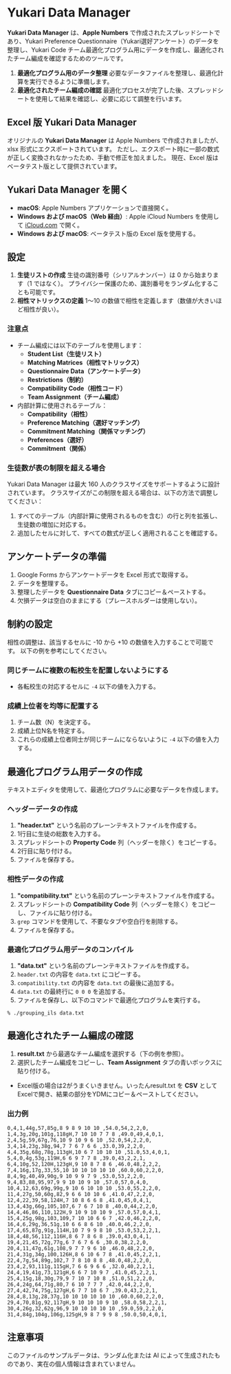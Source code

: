 # Yukari Data Manager

**Yukari Data Manager** は、**Apple Numbers** で作成されたスプレッドシートであり、Yukari Preference Questionnaire（Yukari選好アンケート）のデータを整理し、Yukari Code チーム最適化プログラム用にデータを作成し、最適化されたチーム編成を確認するためのツールです。

1. **最適化プログラム用のデータ整理**
   必要なデータファイルを整理し、最適化計算を実行できるように準備します。
2. **最適化されたチーム編成の確認**
   最適化プロセスが完了した後、スプレッドシートを使用して結果を確認し、必要に応じて調整を行います。

## Excel 版 Yukari Data Manager

オリジナルの **Yukari Data Manager** は Apple Numbers で作成されましたが、xlsx 形式にエクスポートされています。 ただし、エクスポート時に一部の数式が正しく変換されなかったため、手動で修正を加えました。 現在、Excel 版はベータテスト版として提供されています。

## Yukari Data Manager を開く

- **macOS**: Apple Numbers アプリケーションで直接開く。
- **Windows および macOS（Web 経由）**: Apple iCloud Numbers を使用して [iCloud.com](https://www.icloud.com/) で開く。
- **Windows および macOS**: ベータテスト版の Excel 版を使用する。

## 設定

1. **生徒リストの作成**
   生徒の識別番号（シリアルナンバー）は 0 から始まります（1 ではなく）。 プライバシー保護のため、識別番号をランダム化することも可能です。
2. **相性マトリックスの定義**
   1〜10 の数値で相性を定義します（数値が大きいほど相性が良い）。

### 注意点

- チーム編成には以下のテーブルを使用します：
  - **Student List（生徒リスト）**
  - **Matching Matrices（相性マトリックス）**
  - **Questionnaire Data（アンケートデータ）**
  - **Restrictions（制約）**
  - **Compatibility Code（相性コード）**
  - **Team Assignment（チーム編成）**
- 内部計算に使用されるテーブル：
  - **Compatibility（相性）**
  - **Preference Matching（選好マッチング）**
  - **Commitment Matching（関係マッチング）**
  - **Preferences（選好）**
  - **Commitment（関係）**

### 生徒数が表の制限を超える場合

Yukari Data Manager は最大 160 人のクラスサイズをサポートするように設計されています。 クラスサイズがこの制限を超える場合は、以下の方法で調整してください：

1. すべてのテーブル（内部計算に使用されるものを含む）の行と列を拡張し、生徒数の増加に対応する。
2. 追加したセルに対して、すべての数式が正しく適用されることを確認する。

## アンケートデータの準備

1. Google Forms からアンケートデータを Excel 形式で取得する。
2. データを整理する。
3. 整理したデータを **Questionnaire Data** タブにコピー＆ペーストする。
4. 欠損データは空白のままにする（プレースホルダーは使用しない）。

## 制約の設定

相性の調整は、該当するセルに -10 から +10 の数値を入力することで可能です。 以下の例を参考にしてください。

### 同じチームに複数の転校生を配置しないようにする

- 各転校生の対応するセルに `-4` 以下の値を入力する。

### 成績上位者を均等に配置する

1. チーム数（N）を決定する。
2. 成績上位N名を特定する。
3. これらの成績上位者同士が同じチームにならないように `-4` 以下の値を入力する。

## 最適化プログラム用データの作成

テキストエディタを使用して、最適化プログラムに必要なデータを作成します。

### ヘッダーデータの作成

1. **"header.txt"** という名前のプレーンテキストファイルを作成する。
2. 1行目に生徒の総数を入力する。
3. スプレッドシートの **Property Code** 列（ヘッダーを除く）をコピーする。
4. 2行目に貼り付ける。
5. ファイルを保存する。

### 相性データの作成

1. **"compatibility.txt"** という名前のプレーンテキストファイルを作成する。
2. スプレッドシートの **Compatibility Code** 列（ヘッダーを除く）をコピーし、ファイルに貼り付ける。
3. `grep` コマンドを使用して、不要なタブや空白行を削除する。
4. ファイルを保存する。

### 最適化プログラム用データのコンパイル

1. **"data.txt"** という名前のプレーンテキストファイルを作成する。
2. `header.txt` の内容を `data.txt` にコピーする。
3. `compatibility.txt` の内容を `data.txt` の最後に追加する。
4. `data.txt` の最終行に `0 0 0` を追加する。
5. ファイルを保存し、以下のコマンドで最適化プログラムを実行する。

```
% ./grouping_ils data.txt
```

## 最適化されたチーム編成の確認

1. **result.txt** から最適なチーム編成を選択する（下の例を参照）。
2. 選択したチーム編成をコピーし、**Team Assignment** タブの青いボックスに貼り付ける。

- Excel版の場合は2がうまくいきません。いったんresult.txt を **CSV** としてExcelで開き、結果の部分をYDMにコピー＆ペーストしてください。

### 出力例

```
0,4,1,44g,57,85g,8 9 8 9 10 10 ,54.0,54,2,2,0,
1,4,3g,20g,101g,118gH,7 10 10 7 7 8 ,49.0,49,4,0,1,
2,4,5g,59,67g,76,10 9 10 9 6 10 ,52.0,54,2,2,0,
3,4,14,23g,38g,94,7 7 6 7 6 6 ,33.0,39,2,2,0,
4,4,35g,68g,78g,113gH,10 6 7 10 10 10 ,51.0,53,4,0,1,
5,4,0,4g,53g,119H,6 6 9 7 7 8 ,39.0,43,2,2,1,
6,4,10g,52,120H,123gH,9 10 8 7 8 6 ,46.0,48,2,2,2,
7,4,16g,17g,33,55,10 10 10 10 10 10 ,60.0,60,2,2,0,
8,4,9g,40,49,90g,9 10 9 9 7 9 ,53.0,53,2,2,0,
9,4,83,88,95,97,9 9 10 10 9 10 ,57.0,57,0,4,0,
10,4,12,63,69g,99g,9 10 6 10 10 10 ,53.0,55,2,2,0,
11,4,27g,50,60g,82,9 6 6 10 10 6 ,41.0,47,2,2,0,
12,4,22,39,58,124H,7 10 8 6 6 8 ,41.0,45,0,4,1,
13,4,43g,66g,105,107,6 7 6 7 10 8 ,40.0,44,2,2,0,
14,4,46,86,110,122H,9 10 9 10 10 9 ,57.0,57,0,4,1,
15,4,25g,98g,103,109,7 10 10 6 6 7 ,42.0,46,2,2,0,
16,4,6,29g,36,51g,10 6 6 8 6 10 ,40.0,46,2,2,0,
17,4,65,87g,91g,114H,10 7 9 9 8 10 ,53.0,53,2,2,1,
18,4,48,56,112,116H,8 6 7 8 6 8 ,39.0,43,0,4,1,
19,4,21,45,72g,77g,6 7 6 7 6 6 ,30.0,38,2,2,0,
20,4,11,47g,61g,108,9 7 7 9 6 10 ,46.0,48,2,2,0,
21,4,31g,34g,100,126H,8 6 10 6 7 8 ,41.0,45,2,2,1,
22,4,7g,54,89g,102,7 7 8 10 8 8 ,48.0,48,2,2,0,
23,4,2,93,111g,115gH,7 6 6 9 6 6 ,32.0,40,2,2,1,
24,4,19,41g,73,121gH,6 6 7 10 9 7 ,41.0,45,2,2,1,
25,4,15g,18,30g,79,9 7 10 7 10 8 ,51.0,51,2,2,0,
26,4,24g,64,71g,80,7 6 10 7 7 7 ,42.0,44,2,2,0,
27,4,42,74,75g,127gH,6 7 7 10 6 7 ,39.0,43,2,2,1,
28,4,8,13g,28,37g,10 10 10 10 10 10 ,60.0,60,2,2,0,
29,4,70,81g,92,117gH,9 10 10 10 9 10 ,58.0,58,2,2,1,
30,4,26g,32,62g,96,9 10 10 10 10 10 ,59.0,59,2,2,0,
31,4,84g,104g,106g,125gH,9 8 7 9 9 8 ,50.0,50,4,0,1,
```

## 注意事項

このファイルのサンプルデータは、ランダム化または AI によって生成されたものであり、実在の個人情報は含まれていません。
